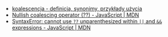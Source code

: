 - [koalescencja - definicja, synonimy, przykłady użycia](https://sjp.pwn.pl/slowniki/koalescencja.html)
- [Nullish coalescing operator (??) - JavaScript | MDN](https://developer.mozilla.org/en-US/docs/Web/JavaScript/Reference/Operators/Nullish_coalescing)
- [SyntaxError: cannot use `??` unparenthesized within `||` and `&&` expressions - JavaScript | MDN](https://developer.mozilla.org/en-US/docs/Web/JavaScript/Reference/Errors/Cant_use_nullish_coalescing_unparenthesized)
